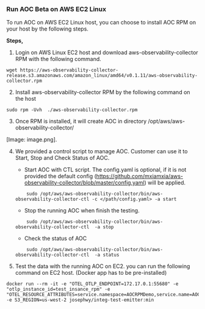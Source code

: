 ### Run AOC Beta on AWS EC2 Linux

To run AOC on AWS EC2 Linux host, you can choose to install AOC RPM on your host by the following steps.

**Steps,**

1. Login on AWS Linux EC2 host and download aws-observability-collector RPM with the following command.
```
wget https://aws-observability-collector-release.s3.amazonaws.com/amazon_linux/amd64/v0.1.11/aws-observability-collector.rpm
```
2. Install aws-observability-collector RPM by the following command on the host
```
sudo rpm -Uvh  ./aws-observability-collector.rpm
```
3. Once RPM is installed, it will create AOC in directory /opt/aws/aws-observability-collector/

[Image: image.png]. 

4. We provided a control script to manage AOC. Customer can use it to Start, Stop and Check Status of AOC.

    * Start AOC with CTL script. The config.yaml is optional, if it is not provided the default config (https://github.com/mxiamxia/aws-observability-collector/blob/master/config.yaml) will be applied.  
    ```
        sudo /opt/aws/aws-observability-collector/bin/aws-observability-collector-ctl -c </path/config.yaml> -a start
    ```
    * Stop the running AOC when finish the testing.
    ```
        sudo /opt/aws/aws-observability-collector/bin/aws-observability-collector-ctl  -a stop
    ```
    * Check the status of AOC
    ```
        sudo /opt/aws/aws-observability-collector/bin/aws-observability-collector-ctl  -a status
    ```
5. Test the data with the running AOC on EC2. you can run the following command on EC2 host. (Docker app has to be pre-installed)
```
docker run --rm -it -e "OTEL_OTLP_ENDPOINT=172.17.0.1:55680" -e "otlp_instance_id=test_insance_rpm" -e "OTEL_RESOURCE_ATTRIBUTES=service.namespace=AOCRPMDemo,service.name=AOCRPMDemoService" -e S3_REGION=us-west-2 josephwy/integ-test-emitter:min
```
